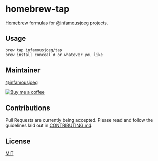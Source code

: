 # homebrew-tap

[Homebrew](http://brew.sh/) formulas for [@infamousjoeg](https://github.com/infamousjoeg) projects.

## Usage

```shell
brew tap infamousjoeg/tap
brew install conceal # or whatever you like
```

## Maintainer

[@infamousjoeg](https://github.com/infamousjoeg)

[![Buy me a coffee][buymeacoffee-shield]][buymeacoffee]

[buymeacoffee]: https://www.buymeacoffee.com/infamousjoeg
[buymeacoffee-shield]: https://www.buymeacoffee.com/assets/img/custom_images/orange_img.png

## Contributions

Pull Requests are currently being accepted.  Please read and follow the guidelines laid out in [CONTRIBUTING.md]().

## License

[MIT](LICENSE)